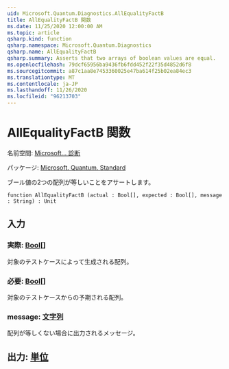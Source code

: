 ```yaml
---
uid: Microsoft.Quantum.Diagnostics.AllEqualityFactB
title: AllEqualityFactB 関数
ms.date: 11/25/2020 12:00:00 AM
ms.topic: article
qsharp.kind: function
qsharp.namespace: Microsoft.Quantum.Diagnostics
qsharp.name: AllEqualityFactB
qsharp.summary: Asserts that two arrays of boolean values are equal.
ms.openlocfilehash: 79dcf65956ba9436fb6fdd452f22f35d4852d6f8
ms.sourcegitcommit: a87c1aa8e7453360025e47ba614f25b02ea84ec3
ms.translationtype: MT
ms.contentlocale: ja-JP
ms.lasthandoff: 11/26/2020
ms.locfileid: "96213703"
---
```

# <a name="allequalityfactb-function"></a>AllEqualityFactB 関数

名前空間: [Microsoft... 診断](xref:Microsoft.Quantum.Diagnostics)

パッケージ: [Microsoft. Quantum. Standard](https://nuget.org/packages/Microsoft.Quantum.Standard)


ブール値の2つの配列が等しいことをアサートします。

```qsharp
function AllEqualityFactB (actual : Bool[], expected : Bool[], message : String) : Unit
```


## <a name="input"></a>入力

### <a name="actual--bool"></a>実際: [Bool](xref:microsoft.quantum.lang-ref.bool)[]

対象のテストケースによって生成される配列。


### <a name="expected--bool"></a>必要: [Bool](xref:microsoft.quantum.lang-ref.bool)[]

対象のテストケースからの予期される配列。


### <a name="message--string"></a>message: [文字列](xref:microsoft.quantum.lang-ref.string)

配列が等しくない場合に出力されるメッセージ。



## <a name="output--unit"></a>出力: [単位](xref:microsoft.quantum.lang-ref.unit)

